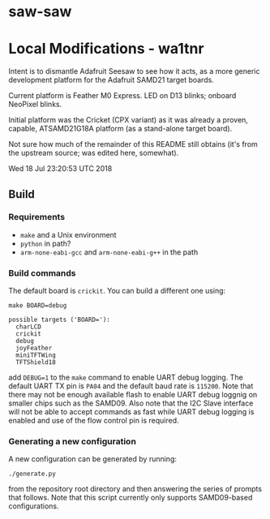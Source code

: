 # saw-saw

# Local Modifications - wa1tnr

Intent is to dismantle Adafruit Seesaw to see how it
acts, as a more generic development platform for the
Adafruit SAMD21 target boards.

Current platform is Feather M0 Express.  LED on D13
blinks; onboard NeoPixel blinks.

Initial platform was the Cricket (CPX variant) as it
was already a proven, capable, ATSAMD21G18A platform
(as a stand-alone target board).

Not sure how much of the remainder of this README still
obtains (it's from the upstream source; was edited here,
somewhat).

Wed 18 Jul 23:20:53 UTC 2018

## Build

### Requirements

* `make` and a Unix environment
* `python` in path?
* `arm-none-eabi-gcc` and `arm-none-eabi-g++` in the path

### Build commands

The default board is `crickit`. You can build a different one using:

```
make BOARD=debug

possible targets ('BOARD='):
  charLCD
  crickit
  debug
  joyFeather
  miniTFTWing
  TFTShield18
```

add `DEBUG=1` to the `make` command to enable UART debug logging. The default UART TX pin is `PA04` and the default baud rate is `115200`. Note that there may not be enough available flash to enable UART debug loggnig on smaller chips such as the SAMD09. Also note that the I2C Slave interface will not be able to accept commands as fast while UART debug logging is enabled and use of the flow control pin is required.

### Generating a new configuration

A new configuration can be generated by running:
```
./generate.py
```
from the repository root directory and then answering the series of prompts that follows. Note that this script currently only supports SAMD09-based configurations.

